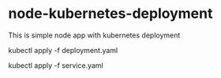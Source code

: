 # node-kubernetes-deployment
This is simple node app with kubernetes deployment

kubectl apply -f deployment.yaml

kubectl apply -f service.yaml
